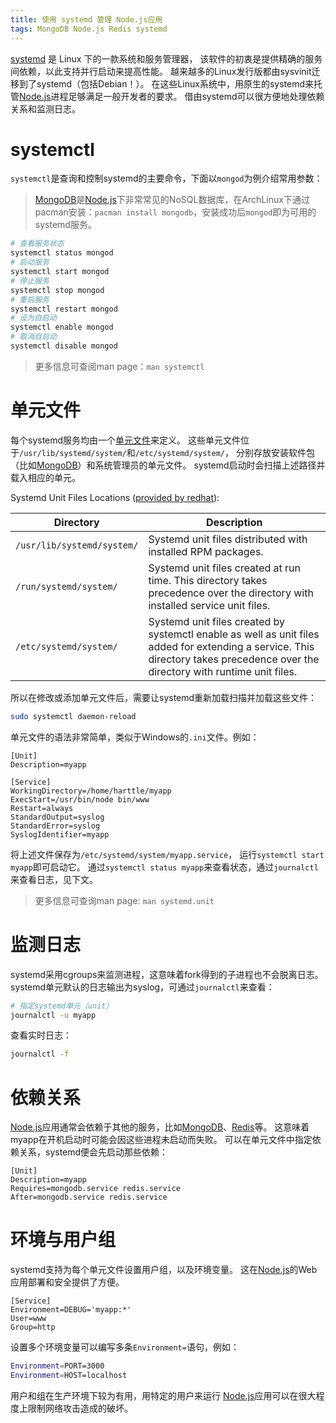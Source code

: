 ```yaml
---
title: 使用 systemd 管理 Node.js应用
tags: MongoDB Node.js Redis systemd
---
```


[systemd][systemd-wiki] 是 Linux 下的一款系统和服务管理器，
该软件的初衷是提供精确的服务间依赖，以此支持并行启动来提高性能。
越来越多的Linux发行版都由sysvinit迁移到了systemd（包括Debian！）。
在这些Linux系统中，用原生的systemd来托管[Node.js][node]进程足够满足一般开发者的要求。
借由systemd可以很方便地处理依赖关系和监测日志。

# systemctl

`systemctl`是查询和控制systemd的主要命令，下面以`mongod`为例介绍常用参数：

> [MongoDB][mongodb]是[Node.js][node]下非常常见的NoSQL数据库，在ArchLinux下通过pacman安装：`pacman install mongodb`，安装成功后`mongod`即为可用的systemd服务。

```bash
# 查看服务状态
systemctl status mongod
# 启动服务
systemctl start mongod
# 停止服务
systemctl stop mongod
# 重启服务
systemctl restart mongod
# 设为自启动
systemctl enable mongod
# 取消自启动
systemctl disable mongod
```

<!--more-->

> 更多信息可查阅man page：`man systemctl`

# 单元文件

每个systemd服务均由一个[单元文件][unitfile-arch]来定义。
这些单元文件位于`/usr/lib/systemd/system/`和`/etc/systemd/system/`，
分别存放安装软件包（比如[MongoDB][mongodb]）和系统管理员的单元文件。
systemd启动时会扫描上述路径并载入相应的单元。

Systemd Unit Files Locations ([provided by redhat][redhat-doc]):

Directory |	Description
--- | ---
`/usr/lib/systemd/system/` | Systemd unit files distributed with installed RPM packages.
`/run/systemd/system/` | Systemd unit files created at run time. This directory takes precedence over the directory with installed service unit files.
`/etc/systemd/system/` | Systemd unit files created by systemctl enable as well as unit files added for extending a service. This directory takes precedence over the directory with runtime unit files.


所以在修改或添加单元文件后，需要让systemd重新加载扫描并加载这些文件：

```bash
sudo systemctl daemon-reload
```

单元文件的语法非常简单，类似于Windows的`.ini`文件。例如：

```systemd
[Unit]
Description=myapp

[Service]
WorkingDirectory=/home/harttle/myapp
ExecStart=/usr/bin/node bin/www
Restart=always
StandardOutput=syslog
StandardError=syslog
SyslogIdentifier=myapp
```

将上述文件保存为`/etc/systemd/system/myapp.service`，
运行`systemctl start myapp`即可启动它。
通过`systemctl status myapp`来查看状态，通过`journalctl`来查看日志，见下文。

> 更多信息可查询man page: `man systemd.unit`

# 监测日志

systemd采用cgroups来监测进程，这意味着fork得到的子进程也不会脱离日志。
systemd单元默认的日志输出为syslog，可通过`journalctl`来查看：

```bash
# 指定systemd单元（unit）
journalctl -u myapp
```

查看实时日志：

```bash
journalctl -f
```

# 依赖关系

[Node.js][node]应用通常会依赖于其他的服务，比如[MongoDB][mongodb]、[Redis][redis]等。
这意味着myapp在开机启动时可能会因这些进程未启动而失败。
可以在单元文件中指定依赖关系，systemd便会先启动那些依赖：

```systemd
[Unit]
Description=myapp
Requires=mongodb.service redis.service
After=mongodb.service redis.service
```

# 环境与用户组

systemd支持为每个单元文件设置用户组，以及环境变量。
这在[Node.js][node]的Web应用部署和安全提供了方便。

```systemd
[Service]
Environment=DEBUG='myapp:*'
User=www
Group=http
```

设置多个环境变量可以编写多条`Environment=`语句，例如：

```bash
Environment=PORT=3000
Environment=HOST=localhost
```

用户和组在生产环境下较为有用，用特定的用户来运行
[Node.js][node]应用可以在很大程度上限制网络攻击造成的破坏。

[systemd-wiki]: https://zh.wikipedia.org/wiki/Systemd
[unitfile-arch]: http://www.freedesktop.org/software/systemd/man/systemd.unit.html
[mongodb]: https://www.mongodb.com
[redis]: https://github.com/antirez/redis
[node]: http://nodejs.org
[redhat-doc]: https://access.redhat.com/documentation/en-US/Red_Hat_Enterprise_Linux/7/html/System_Administrators_Guide/chap-Managing_Services_with_systemd.html#tabl-Managing_Services_with_systemd-Introduction-Units-Locations
